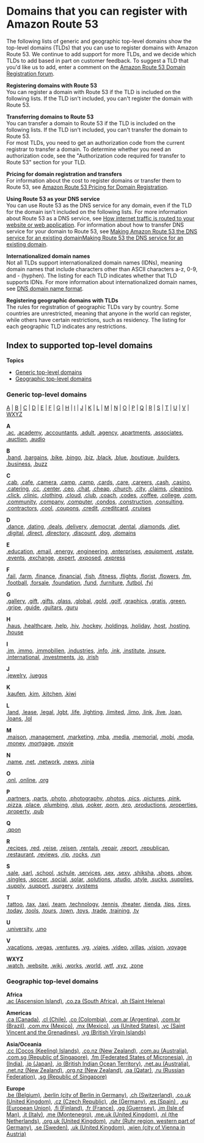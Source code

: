 # Domains that you can register with Amazon Route 53<a name="registrar-tld-list"></a>

The following lists of generic and geographic top\-level domains show the top\-level domains \(TLDs\) that you can use to register domains with Amazon Route 53\. We continue to add support for more TLDs, and we decide which TLDs to add based in part on customer feedback\. To suggest a TLD that you'd like us to add, enter a comment on the [Amazon Route 53 Domain Registration forum](https://forums.aws.amazon.com/forum.jspa?forumID=214)\.

**Registering domains with Route 53**  
You can register a domain with Route 53 if the TLD is included on the following lists\. If the TLD isn't included, you can't register the domain with Route 53\. 

**Transferring domains to Route 53**  
You can transfer a domain to Route 53 if the TLD is included on the following lists\. If the TLD isn't included, you can't transfer the domain to Route 53\.  
For most TLDs, you need to get an authorization code from the current registrar to transfer a domain\. To determine whether you need an authorization code, see the "Authorization code required for transfer to Route 53" section for your TLD\.

**Pricing for domain registration and transfers**  
For information about the cost to register domains or transfer them to Route 53, see [Amazon Route 53 Pricing for Domain Registration](https://d32ze2gidvkk54.cloudfront.net/Amazon_Route_53_Domain_Registration_Pricing_20140731.pdf)\.

**Using Route 53 as your DNS service**  
You can use Route 53 as the DNS service for any domain, even if the TLD for the domain isn't included on the following lists\. For more information about Route 53 as a DNS service, see [How internet traffic is routed to your website or web application](welcome-dns-service.md)\. For information about how to transfer DNS service for your domain to Route 53, see [Making Amazon Route 53 the DNS service for an existing domainMaking Route 53 the DNS service for an existing domain](MigratingDNS.md)\.

**Internationalized domain names**  
Not all TLDs support internationalized domain names \(IDNs\), meaning domain names that include characters other than ASCII characters a\-z, 0\-9, and \- \(hyphen\)\. The listing for each TLD indicates whether that TLD supports IDNs\. For more information about internationalized domain names, see [DNS domain name format](DomainNameFormat.md)\.

**Registering geographic domains with TLDs**  
The rules for registration of geographic TLDs vary by country\. Some countries are unrestricted, meaning that anyone in the world can register, while others have certain restrictions, such as residency\. The listing for each geographic TLD indicates any restrictions\.

## Index to supported top\-level domains<a name="registrar-tld-list-index"></a>

**Topics**
+ [Generic top\-level domains](#registrar-tld-list-index-generic)
+ [Geographic top\-level domains](#registrar-tld-list-index-geographic)

### Generic top\-level domains<a name="registrar-tld-list-index-generic"></a>

 [A](#A) \| [B](#B) \| [C](#C) \| [D](#D) \| [E](#E) \| [F](#F) \| [G](#G) \| [H](#H) \| [I](#I) \| [J](#J) \| [K](#K) \| [L](#L) \| [M](#M) \| [N](#N) \| [O](#O) \| [P](#P) \| [Q](#Q) \| [R](#R) \| [S](#S) \| [T](#T) \| [U](#U) \| [V](#V) \| [WXYZ](#WXYZ) 

**A**  
[\.ac](ac-xref.md), [\.academy](academy.md), [\.accountants](accountants.md), [\.adult](adult.md), [\.agency](agency.md), [\.apartments](apartments.md), [\.associates](associates.md), [\.auction](auction.md), [\.audio](audio.md)

**B**  
[\.band](band.md), [\.bargains](bargains.md), [\.bike](bike.md), [\.bingo](bingo.md), [\.biz](biz.md), [\.black](black.md), [\.blue](blue.md), [\.boutique](boutique.md), [\.builders](builders.md), [\.business](business.md), [\.buzz](buzz.md)

**C**  
[\.cab](cab.md), [\.cafe](cafe.md), [\.camera](camera.md), [\.camp](camp.md), [\.camp](capital.md), [\.cards](cards.md), [\.care](care.md), [\.careers](careers.md), [\.cash](cash.md), [\.casino](casino.md), [\.catering](catering.md), [\.cc](cc-xref.md), [\.center](center.md), [\.ceo](ceo.md), [\.chat](chat.md), [\.cheap](cheap.md), [\.church](church.md), [\.city](city.md), [\.claims](claims.md), [\.cleaning](cleaning.md), [\.click](click.md), [\.clinic](clinic.md), [\.clothing](clothing.md), [\.cloud](cloud.md), [\.club](club.md), [\.coach](coach.md), [\.codes](codes.md), [\.coffee](coffee.md), [\.college](college.md), [\.com](com.md), [\.community](community.md), [\.company](company.md), [\.computer](computer.md), [\.condos](condos.md), [\.construction](construction.md), [\.consulting](consulting.md), [\.contractors](contractors.md), [\.cool](cool.md), [\.coupons](coupons.md), [\.credit](credit.md), [\.creditcard](creditcard.md), [\.cruises](cruises.md)

**D**  
[\.dance](dance.md), [\.dating](dating.md), [\.deals](deals.md), [\.delivery](delivery.md), [\.democrat](democrat.md), [\.dental](dental.md), [\.diamonds](diamonds.md), [\.diet](diet.md), [\.digital](digital.md), [\.direct](direct.md), [\.directory](directory.md), [\.discount](discount.md), [\.dog](dog.md), [\.domains](domains.md)

**E**  
[\.education](education.md), [\.email](email.md), [\.energy](energy.md), [\.engineering](engineering.md), [\.enterprises](enterprises.md), [\.equipment](equipment.md), [\.estate](estate.md), [\.events](events.md), [\.exchange](exchange.md), [\.expert](expert.md), [\.exposed](exposed.md), [\.express](express.md)

**F**  
[\.fail](fail.md), [\.farm](farm.md), [\.finance](finance.md), [\.financial](financial.md), [\.fish](fish.md), [\.fitness](fitness.md), [\.flights](flights.md), [\.florist](florist.md), [\.flowers](flowers.md), [\.fm](fm-xref.md), [\.football](football.md), [\.forsale](forsale.md), [\.foundation](foundation.md), [\.fund](fund.md), [\.furniture](furniture.md), [\.futbol](futbol.md), [\.fyi](fyi.md)

**G**  
[\.gallery](gallery.md), [\.gift](gift.md), [\.gifts](gifts.md), [\.glass](glass.md), [\.global](global.md), [\.gold](gold.md), [\.golf](golf.md), [\.graphics](graphics.md), [\.gratis](gratis.md), [\.green](green.md), [\.gripe](gripe.md), [\.guide](guide.md), [\.guitars](guitars.md), [\.guru](guru.md)

**H**  
[\.haus](haus.md), [\.healthcare](healthcare.md), [\.help](help.md), [\.hiv](hiv.md), [\.hockey](hockey.md), [\.holdings](holdings.md), [\.holiday](holiday.md), [\.host](host.md), [\.hosting](hosting.md), [\.house](house.md)

**I**  
[\.im](im-xref.md), [\.immo](immo.md), [\.immobilien](immobilien.md), [\.industries](industries.md), [\.info](info.md), [\.ink](ink.md), [\.institute](institute.md), [\.insure](insure.md), [\.international](international.md), [\.investments](investments.md), [\.io](io-xref.md), [\.irish](irish.md)

**J**  
[\.jewelry](jewelry.md), [\.juegos](juegos.md)

**K**  
[\.kaufen](kaufen.md), [\.kim](kim.md), [\.kitchen](kitchen.md), [\.kiwi](kiwi.md)

**L**  
[\.land](land.md), [\.lease](lease.md), [\.legal](legal.md), [\.lgbt](lgbt.md), [\.life](life.md), [\.lighting](lighting.md), [\.limited](limited.md), [\.limo](limo.md), [\.link](link.md), [\.live](live.md), [\.loan](loan.md), [\.loans](loans.md), [\.lol](lol.md)

**M**  
[\.maison](maison.md), [\.management](management.md), [\.marketing](marketing.md), [\.mba](mba.md), [\.media](media.md), [\.memorial](memorial.md), [\.mobi](mobi.md), [\.moda](moda.md), [\.money](money.md), [\.mortgage](mortgage.md), [\.movie](movie.md)

**N**  
[\.name](name.md), [\.net](net.md), [\.network](network.md), [\.news](news.md), [\.ninja](ninja.md)

**O**  
[\.onl](onl.md), [\.online](online.md), [\.org](org.md)

**P**  
[\.partners](partners.md), [\.parts](parts.md), [\.photo](photo.md), [\.photography](photography.md), [\.photos](photos.md), [\.pics](pics.md), [\.pictures](pictures.md), [\.pink](pink.md), [\.pizza](pizza.md), [\.place](place.md), [\.plumbing](plumbing.md), [\.plus](plus.md), [\.poker](poker.md), [\.porn](porn.md), [\.pro](pro.md), [\.productions](productions.md), [\.properties](properties.md), [\.property](property.md), [\.pub](pub.md)

**Q**  
[\.qpon](qpon.md)

**R**  
[\.recipes](recipes.md), [\.red](red.md), [\.reise](reise.md), [\.reisen](reisen.md), [\.rentals](rentals.md), [\.repair](repair.md), [\.report](report.md), [\.republican](republican.md), [\.restaurant](restaurant.md), [\.reviews](reviews.md), [\.rip](rip.md), [\.rocks](rocks.md), [\.run](run.md)

**S**  
[\.sale](sale.md), [\.sarl](sarl.md), [\.school](school.md), [\.schule](schule.md), [\.services](services.md), [\.sex](sex.md), [\.sexy](sexy.md), [\.shiksha](shiksha.md), [\.shoes](shoes.md), [\.show](show.md), [\.singles](singles.md), [\.soccer](soccer.md), [\.social](social.md), [\.solar](solar.md), [\.solutions](solutions.md), [\.studio](studio.md), [\.style](style.md), [\.sucks](sucks.md), [\.supplies](supplies.md), [\.supply](supply.md), [\.support](support.md), [\.surgery](surgery.md), [\.systems](systems.md)

**T**  
[\.tattoo](tattoo.md), [\.tax](tax.md), [\.taxi](taxi.md), [\.team](team.md), [\.technology](technology.md), [\.tennis](tennis.md), [\.theater](theater.md), [\.tienda](tienda.md), [\.tips](tips.md), [\.tires](tires.md), [\.today](today.md), [\.tools](tools.md), [\.tours](tours.md), [\.town](town.md), [\.toys](toys.md), [\.trade](trade.md), [\.training](training.md), [\.tv](tv.md)

**U**  
 [\.university](university.md), [\.uno](uno.md) 

**V**  
[\.vacations](vacations.md), [\.vegas](vegas.md), [\.ventures](ventures.md), [\.vg](vg-xref.md), [\.viajes](viajes.md), [\.video](video.md), [\.villas](villas.md), [\.vision](vision.md), [\.voyage](voyage.md)

**WXYZ**  
[\.watch](watch.md), [\.website](website.md), [\.wiki](wiki.md), [\.works](works.md), [\.world](world.md), [\.wtf](wtf.md), [\.xyz](xyz.md), [\.zone](zone.md)

### Geographic top\-level domains<a name="registrar-tld-list-index-geographic"></a>

**Africa**  
[\.ac \(Ascension Island\)](ac.md), [\.co\.za \(South Africa\)](co.za.md), [\.sh \(Saint Helena\)](sh.md)

**Americas**  
[\.ca \(Canada\)](ca.md), [\.cl \(Chile\)](cl.md), [\.co \(Colombia\)](co.md), [\.com\.ar \(Argentina\)](com.ar.md), [\.com\.br \(Brazil\)](com.br.md), [\.com\.mx \(Mexico\)](com.mx.md), [\.mx \(Mexico\)](mx.md), [\.us \(United States\)](us.md), [\.vc \(Saint Vincent and the Grenadines\)](vc.md), [\.vg \(British Virgin Islands\)](vg.md) 

**Asia/Oceania**  
 [\.cc \(Cocos \(Keeling\) Islands\)](cc.md), [\.co\.nz \(New Zealand\)](co.nz.md), [\.com\.au \(Australia\)](com.au.md), [\.com\.sg \(Republic of Singapore\)](com.sg.md), [\.fm \(Federated States of Micronesia\)](fm.md), [\.in \(India\)](in.md), [\.jp \(Japan\)](jp.md), [\.io \(British Indian Ocean Territory\)](io.md), [\.net\.au \(Australia\)](net.au.md), [\.net\.nz \(New Zealand\)](net.nz.md), [\.org\.nz \(New Zealand\)](org.nz.md), [\.qa \(Qatar\)](qa.md), [\.ru \(Russian Federation\)](ru.md), [\.sg \(Republic of Singapore\)](sg.md) 

**Europe**  
 [\.be \(Belgium\)](be.md), [\.berlin \(city of Berlin in Germany\)](berlin.md), [\.ch \(Switzerland\)](ch.md), [\.co\.uk \(United Kingdom\)](co.uk.md), [\.cz \(Czech Republic\)](cz.md), [\.de \(Germany\)](de.md), [\.es \(Spain\) ](es.md), [\.eu \(European Union\)](eu.md), [\.fi \(Finland\)](fi.md), [\.fr \(France\)](fr.md), [\.gg \(Guernsey\)](gg.md), [\.im \(Isle of Man\)](im.md), [\.it \(Italy\)](it.md), [\.me \(Montenegro\)](me.md), [\.me\.uk \(United Kingdom\)](me.uk.md), [\.nl \(the Netherlands\)](nl.md), [\.org\.uk \(United Kingdom\)](org.uk.md), [\.ruhr \(Ruhr region, western part of Germany\)](ruhr.md), [\.se \(Sweden\)](se.md), [\.uk \(United Kingdom\)](uk.md), [\.wien \(city of Vienna in Austria\)](wien.md) 